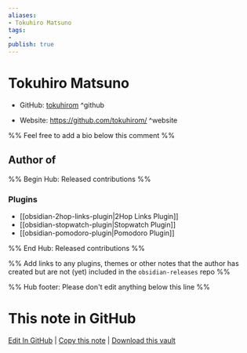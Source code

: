 ```yaml
---
aliases:
- Tokuhiro Matsuno
tags:
- 
publish: true
---
```


# Tokuhiro Matsuno

- GitHub: [tokuhirom](https://github.com/tokuhirom/) ^github
<!-- - Discord: `@` ^discord-->
- Website: <https://github.com/tokuhirom/> ^website
<!-- - [[Publish sites|Publish site]]: ^publish-->

%% Feel free to add a bio below this comment %%


## Author of

%% Begin Hub: Released contributions %%
### Plugins
- [[obsidian-2hop-links-plugin|2Hop Links Plugin]]
- [[obsidian-stopwatch-plugin|Stopwatch Plugin]]
- [[obsidian-pomodoro-plugin|Pomodoro Plugin]]

%% End Hub: Released contributions %%

%% Add links to any plugins, themes or other notes that the author has created but are not (yet) included in the `obsidian-releases` repo %%

<!--
### Unlisted plugins

- 
-->

<!--
### Others

- 
-->

<!--
## Sponsor this author

- [[GitHub sponsors]]: [Sponsor @tokuhirom on GitHub Sponsors](https://github.com/sponsors/tokuhirom) ^github-sponsor
- [[Buy me a coffee]]: ^buy-me-a-coffee
- [[PayPal]]: ^paypal
- [[Patreon]]: ^patreon

-->

<!--
## Follow this author

- [[YouTube Channels|On YouTube]]: ^youtube
- Twitter: ^twitter
- ...
-->

%% Hub footer: Please don't edit anything below this line %%

# This note in GitHub

<span class="git-footer">[Edit In GitHub](https://github.dev/obsidian-community/obsidian-hub/blob/main/01%20-%20Community/People/tokuhirom.md "git-hub-edit-note") | [Copy this note](https://raw.githubusercontent.com/obsidian-community/obsidian-hub/main/01%20-%20Community/People/tokuhirom.md "git-hub-copy-note") | [Download this vault](https://github.com/obsidian-community/obsidian-hub/archive/refs/heads/main.zip "git-hub-download-vault") </span>

